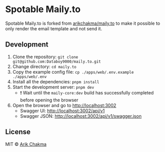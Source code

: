# Spotable Maily.to

Spotable Maily.to is forked from [arikchakma/maily.to](https://github.com/arikchakma/maily.to) to make it possible to only render the email template and not send it.

## Development

1. Clone the repository: `git clone git@github.com:Databoy9000/maily.to.git`
2. Change directory: `cd maily.to`
3. Copy the example config file: `cp ./apps/web/.env.example ./apps/web/.env`
4. Install all the dependencies: `pnpm install`
5. Start the development server: `pnpm dev`
   - :exclamation: Wait until the `maily-core:dev` build has successfully completed before opening the browser
6. Open the browser and go to <http://localhost:3002>
   - Swagger UI: <http://localhost:3002/api/v1>
   - Swagger JSON: <http://localhost:3002/api/v1/swagger.json>

## License

MIT &copy; [Arik Chakma](https://twitter.com/imarikchakma)
